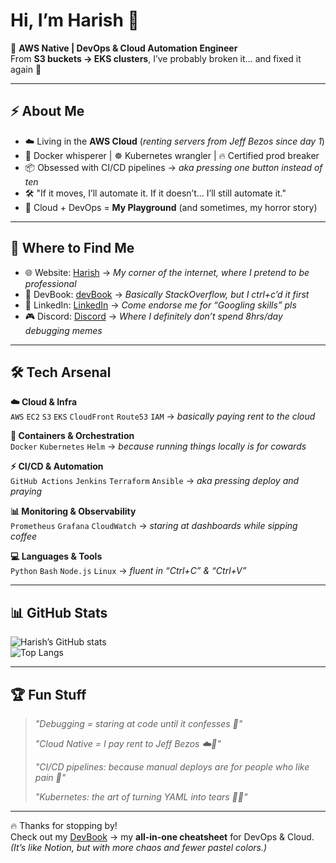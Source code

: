 # Hi, I’m Harish 👋  

🚀 **AWS Native | DevOps & Cloud Automation Engineer**  
From **S3 buckets → EKS clusters**, I’ve probably broken it… and fixed it again 🔧  

---

## ⚡ About Me  
- ☁️ Living in the **AWS Cloud** (*renting servers from Jeff Bezos since day 1*)  
- 🐳 Docker whisperer | ☸️ Kubernetes wrangler | 🔥 Certified prod breaker  
- 📦 Obsessed with CI/CD pipelines → *aka pressing one button instead of ten*  
- 🛠️ "If it moves, I’ll automate it. If it doesn’t… I’ll still automate it."  
- 🤖 Cloud + DevOps = **My Playground** (and sometimes, my horror story)  

---

## 🔗 Where to Find Me  

- 🌐 Website: [Harish](https://harish8.com) → *My corner of the internet, where I pretend to be professional*  
- 📘 DevBook: [devBook](https://devbook.harish8.com) → *Basically StackOverflow, but I ctrl+c’d it first*  
- 💼 LinkedIn: [LinkedIn](https://www.linkedin.com/in/harish-s-553840368) → *Come endorse me for “Googling skills” pls*  
- 🎮 Discord: [Discord](https://discordapp.com/users/1341650829115002911) → *Where I definitely don’t spend 8hrs/day debugging memes*  

---

## 🛠️ Tech Arsenal  

**☁️ Cloud & Infra**  
`AWS` `EC2` `S3` `EKS` `CloudFront` `Route53` `IAM` → *basically paying rent to the cloud*  

**🐳 Containers & Orchestration**  
`Docker` `Kubernetes` `Helm` → *because running things locally is for cowards*  

**⚡ CI/CD & Automation**  
`GitHub Actions` `Jenkins` `Terraform` `Ansible` → *aka pressing deploy and praying*  

**📊 Monitoring & Observability**  
`Prometheus` `Grafana` `CloudWatch` → *staring at dashboards while sipping coffee*  

**💻 Languages & Tools**  
`Python` `Bash` `Node.js` `Linux` → *fluent in “Ctrl+C” & “Ctrl+V”*  

---

## 📊 GitHub Stats  

![Harish’s GitHub stats](https://github-readme-stats.vercel.app/api?username=Harish-SN&show_icons=true&theme=radical)  
![Top Langs](https://github-readme-stats.vercel.app/api/top-langs/?username=Harish-SN&layout=compact&theme=radical)  

---

## 🏆 Fun Stuff  
> *"Debugging = staring at code until it confesses 🐛"*  
>  
> *"Cloud Native = I pay rent to Jeff Bezos ☁️💸"*  
>  
> *"CI/CD pipelines: because manual deploys are for people who like pain 🤕"*  
>  
> *"Kubernetes: the art of turning YAML into tears 📝😭"*  

---

🔥 Thanks for stopping by!  
Check out my [DevBook](https://devbook.harish8.com) → my **all-in-one cheatsheet** for DevOps & Cloud.  
*(It’s like Notion, but with more chaos and fewer pastel colors.)*
